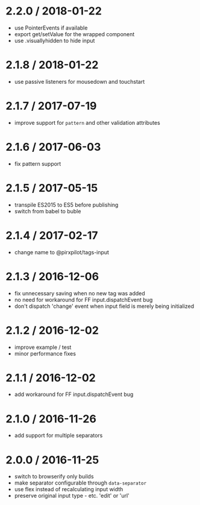 
2.2.0 / 2018-01-22
==================

 * use PointerEvents if available
 * export get/setValue for the wrapped component
 * use .visuallyhidden to hide input

2.1.8 / 2018-01-22
==================

 * use passive listeners for mousedown and touchstart

2.1.7 / 2017-07-19
==================

 * improve support for `pattern` and other validation attributes 

2.1.6 / 2017-06-03
==================

 * fix pattern support

2.1.5 / 2017-05-15
==================

 * transpile ES2015 to ES5 before publishing
 * switch from babel to buble

2.1.4 / 2017-02-17
==================

 * change name to @pirxpilot/tags-input

2.1.3 / 2016-12-06
==================

 * fix unnecessary saving when no new tag was added
 * no need for workaround for FF input.dispatchEvent bug
 * don't dispatch 'change' event when input field is merely being initialized

2.1.2 / 2016-12-02
==================

 * improve example / test
 * minor performance fixes

2.1.1 / 2016-12-02
==================

 * add workaround for FF input.dispatchEvent bug

2.1.0 / 2016-11-26
==================

 * add support for multiple separators

2.0.0 / 2016-11-25
==================

 * switch to browserify only builds
 * make separator configurable through `data-separator`
 * use flex instead of recalculating input width
 * preserve original input type - etc. 'edit' or 'url'
